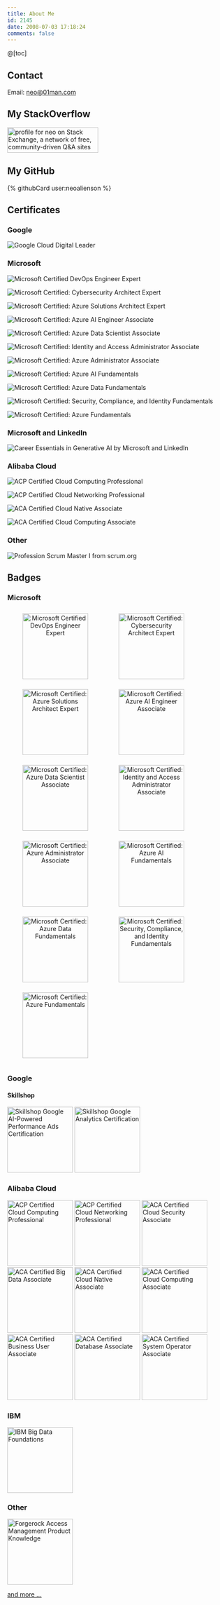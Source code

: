```yaml
---
title: About Me
id: 2145
date: 2008-07-03 17:18:24
comments: false
---
```


@[toc]

<style>
.badges {
  padding: 0;
  margin: 0;
  
  -ms-box-orient: horizontal;
  display: -webkit-box;
  display: -moz-box;
  display: -ms-flexbox;
  display: -moz-flex;
  display: -webkit-flex;
  display: flex;

  -webkit-flex-wrap: wrap;
  flex-wrap: wrap;
  -webkit-flex-direction: row;
  flex-direction: row;
}

.badges-item {
  width: 200px;
  text-align: center;
  margin: 10px;
  list-style: none;
}
</style>
## Contact

Email: neo@01man.com

## My StackOverflow
<a href="https://stackexchange.com/users/2122053/neo"><img src="https://stackexchange.com/users/flair/2122053.png" width="208" height="58" alt="profile for neo on Stack Exchange, a network of free, community-driven Q&amp;A sites" title="profile for neo on Stack Exchange, a network of free, community-driven Q&amp;A sites" /></a>

## My GitHub
{% githubCard user:neoalienson %}

## Certificates

### Google

![Google Cloud Digital Leader](google-cloud-digital-leader-cert.png)

### Microsoft

![Microsoft Certified DevOps Engineer Expert](microsoft-certified-expert-devops-engineer-cert.png)

![Microsoft Certified: Cybersecurity Architect Expert](microsoft-certified-cybersecurity-architect-expert-cert.png)

![Microsoft Certified: Azure Solutions Architect Expert](microsoft-certified-azure-solutions-architect-expert-cert.png)

![Microsoft Certified: Azure AI Engineer Associate](microsoft-certified-azure-ai-engineer-associate-cert.png)

![Microsoft Certified: Azure Data Scientist Associate](microsoft-certified-azure-data-scientist-associate-cert.png)

![Microsoft Certified: Identity and Access Administrator Associate](microsoft-certified-identity-and-access-administrator-associate-cert.png)

![Microsoft Certified: Azure Administrator Associate](microsoft-certified-azure-administrator-associate-cert.png)

![Microsoft Certified: Azure AI Fundamentals](microsoft-certified-azure-ai-fundamentals-cert.png)

![Microsoft Certified: Azure Data Fundamentals](microsoft-certified-azure-data-fundamentals-cert.png)

![Microsoft Certified: Security, Compliance, and Identity Fundamentals](microsoft-certified-security-compliance-and-identity-fundamentals-cert.png)

![Microsoft Certified: Azure Fundamentals](microsoft-certified-azure-fundamentals-cert.png)


### Microsoft and LinkedIn
![Career Essentials in Generative AI by Microsoft and LinkedIn](career_essentials_in_generative_ai.png)

### Alibaba Cloud

![ACP Certified Cloud Computing Professional](alibaba_cloud_certified_cloud_computing_professional-cert.png)

![ACP Certified Cloud Networking Professional](alibaba_cloud_certified_cloud_networking_professional-cert.png)

![ACA Certified Cloud Native Associate](alibaba_cloud_native_associate-cert.png)

![ACA Certified Cloud Computing Associate](alibaba_cloud_computing_associate-cert.png)

### Other

![Profession Scrum Master I from scrum.org](scrum_psm1_201407.png)

## Badges

### Microsoft
<ul class="badges">
<li class="badges-item"><img src=microsoft-certified-expert-devops-engineer.png alt="Microsoft Certified DevOps Engineer Expert" width="150" /></li>

<li class="badges-item"><img src=microsoft-certified-cybersecurity-architect-expert.png alt="Microsoft Certified: Cybersecurity Architect Expert" width="150" /></li>

<li class="badges-item"><img src=microsoft-certified-azure-solutions-architect-expert.png alt="Microsoft Certified: Azure Solutions Architect Expert" width="150" /></li>

<li class="badges-item"><img src=microsoft-certified-azure-ai-engineer-associate.png alt="Microsoft Certified: Azure AI Engineer Associate" width="150" /></li>

<li class="badges-item"><img src=microsoft-certified-azure-data-scientist-associate.png alt="Microsoft Certified: Azure Data Scientist Associate" width="150" /></li>

<li class="badges-item"><img src=microsoft-certified-identity-and-access-administrator-associate.png alt="Microsoft Certified: Identity and Access Administrator Associate" width="150" /></li>

<li class="badges-item"><img src=microsoft-certified-azure-administrator-associate.png alt="Microsoft Certified: Azure Administrator Associate" width="150" /></li>

<li class="badges-item"><img src=microsoft-certified-azure-ai-fundamentals.png alt="Microsoft Certified: Azure AI Fundamentals" width="150" /></li>

<li class="badges-item"><img src=microsoft-certified-azure-data-fundamentals.png alt="Microsoft Certified: Azure Data Fundamentals" width="150" /></li>

<li class="badges-item"><img src=microsoft-certified-security-compliance-and-identity-fundamentals.png alt="Microsoft Certified: Security, Compliance, and Identity Fundamentals" width="150" /></li>

<li class="badges-item"><img src=microsoft-certified-azure-fundamentals.png alt="Microsoft Certified: Azure Fundamentals" width="150" /></li>
</ul>

### Google

#### Skillshop

<img src=skillshop-google-ai-powered-performance-ads.png alt="Skillshop Google AI-Powered Performance Ads Certification" width="150" />

<img src=skillshop-google-analytics-certification.png alt="Skillshop Google Analytics Certification" width="150" />

### Alibaba Cloud

<img src=alibaba_cloud_certified_cloud_computing_professional.png alt="ACP Certified Cloud Computing Professional" width="150" />

<img src=alibaba_cloud_certified_cloud_networking_professional.webp alt="ACP Certified Cloud Networking Professional" width="150" />

<img src=alibaba_cloud_certified_alibaba_cloud_security_associate.png alt="ACA Certified Cloud Security Associate" width="150" />

<img src=alibaba_cloud_certified_alibaba_big_data_associate.png alt="ACA Certified Big Data Associate" width="150" />

<img src=alibaba_cloud_native_associate.png alt="ACA Certified Cloud Native Associate" width="150" />

<img src=alibaba_cloud_computing_associate.png alt="ACA Certified Cloud Computing Associate" width="150" />

<img src=alibaba_cloud_certified_business_user_associate.png alt="ACA Certified Business User Associate" width="150" />

<img src=alibaba_cloud_certified_database_associate.png alt="ACA Certified Database Associate" width="150" />

<img src=alibaba_cloud_certified_alibaba_system_operator_associate.png alt="ACA Certified System Operator Associate" width="150" />

### IBM

<img src=big-data-foundations.png alt="IBM Big Data Foundations" width="150" />

### Other

<img src=forgerock-access-management-product-knowledge.2.png alt="Forgerock Access Management Product Knowledge" width="150" />

[and more ...](../more-about-me)
